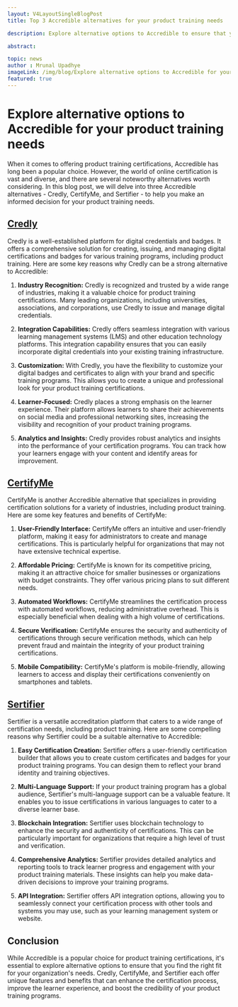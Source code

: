 ```yaml
---
layout: V4LayoutSingleBlogPost
title: Top 3 Accredible alternatives for your product training needs

description: Explore alternative options to Accredible to ensure that you find the right fit for your organization's needs. Credly, CertifyMe, and Sertifier each offer unique features and benefits.

abstract: 

topic: news
author : Mrunal Upadhye
imageLink: /img/blog/Explore alternative options to Accredible for your product training needs.png
featured: true
---
```



# Explore alternative options to Accredible for your product training needs

When it comes to offering product training certifications, Accredible has long been a popular choice. However, the world of online certification is vast and diverse, and there are several noteworthy alternatives worth considering. In this blog post, we will delve into three Accredible alternatives - Credly, CertifyMe, and Sertifier - to help you make an informed decision for your product training needs.

## <a href="https://www.credly.com/"><u>Credly</u></a>

Credly is a well-established platform for digital credentials and badges. It offers a comprehensive solution for creating, issuing, and managing digital certifications and badges for various training programs, including product training. Here are some key reasons why Credly can be a strong alternative to Accredible:

1. <b>Industry Recognition:</b> Credly is recognized and trusted by a wide range of industries, making it a valuable choice for product training certifications. Many leading organizations, including universities, associations, and corporations, use Credly to issue and manage digital credentials.

1. <b>Integration Capabilities:</b> Credly offers seamless integration with various learning management systems (LMS) and other education technology platforms. This integration capability ensures that you can easily incorporate digital credentials into your existing training infrastructure.

1. <b>Customization:</b> With Credly, you have the flexibility to customize your digital badges and certificates to align with your brand and specific training programs. This allows you to create a unique and professional look for your product training certifications.

1. <b>Learner-Focused:</b> Credly places a strong emphasis on the learner experience. Their platform allows learners to share their achievements on social media and professional networking sites, increasing the visibility and recognition of your product training programs.

1. <b>Analytics and Insights:</b> Credly provides robust analytics and insights into the performance of your certification programs. You can track how your learners engage with your content and identify areas for improvement.

## <a href="https://certifyme.online/"><u>CertifyMe</u></a>

CertifyMe is another Accredible alternative that specializes in providing certification solutions for a variety of industries, including product training. Here are some key features and benefits of CertifyMe:

1. <b>User-Friendly Interface:</b> CertifyMe offers an intuitive and user-friendly platform, making it easy for administrators to create and manage certifications. This is particularly helpful for organizations that may not have extensive technical expertise.

1. <b>Affordable Pricing:</b> CertifyMe is known for its competitive pricing, making it an attractive choice for smaller businesses or organizations with budget constraints. They offer various pricing plans to suit different needs.

1. <b>Automated Workflows:</b> CertifyMe streamlines the certification process with automated workflows, reducing administrative overhead. This is especially beneficial when dealing with a high volume of certifications.

1. <b>Secure Verification:</b> CertifyMe ensures the security and authenticity of certifications through secure verification methods, which can help prevent fraud and maintain the integrity of your product training certifications.

1. <b>Mobile Compatibility:</b> CertifyMe's platform is mobile-friendly, allowing learners to access and display their certifications conveniently on smartphones and tablets.

## <a href="https://sertifier.com/"><u>Sertifier</u></a>

Sertifier is a versatile accreditation platform that caters to a wide range of certification needs, including product training. Here are some compelling reasons why Sertifier could be a suitable alternative to Accredible:

1. <b>Easy Certification Creation:</b> Sertifier offers a user-friendly certification builder that allows you to create custom certificates and badges for your product training programs. You can design them to reflect your brand identity and training objectives.

1. <b>Multi-Language Support:</b> If your product training program has a global audience, Sertifier's multi-language support can be a valuable feature. It enables you to issue certifications in various languages to cater to a diverse learner base.

1. <b>Blockchain Integration:</b> Sertifier uses blockchain technology to enhance the security and authenticity of certifications. This can be particularly important for organizations that require a high level of trust and verification.

1. <b>Comprehensive Analytics:</b> Sertifier provides detailed analytics and reporting tools to track learner progress and engagement with your product training materials. These insights can help you make data-driven decisions to improve your training programs.

1. <b>API Integration:</b> Sertifier offers API integration options, allowing you to seamlessly connect your certification process with other tools and systems you may use, such as your learning management system or website.

## Conclusion

While Accredible is a popular choice for product training certifications, it's essential to explore alternative options to ensure that you find the right fit for your organization's needs. Credly, CertifyMe, and Sertifier each offer unique features and benefits that can enhance the certification process, improve the learner experience, and boost the credibility of your product training programs.
